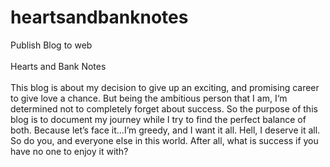 # heartsandbanknotes
Publish Blog to web
<br>
<br>
Hearts and Bank Notes
<br>
<br>
This blog is about my decision to give up an exciting, and promising career to give love a chance. But being the ambitious person that I am, I‘m determined not to completely forget about success. So the purpose of this blog is to document my journey while I try to find the perfect balance of both. Because let’s face it…I’m greedy, and I want it all. Hell, I deserve it all. So do you, and everyone else in this world. After all, what is success if you have no one to enjoy it with?

